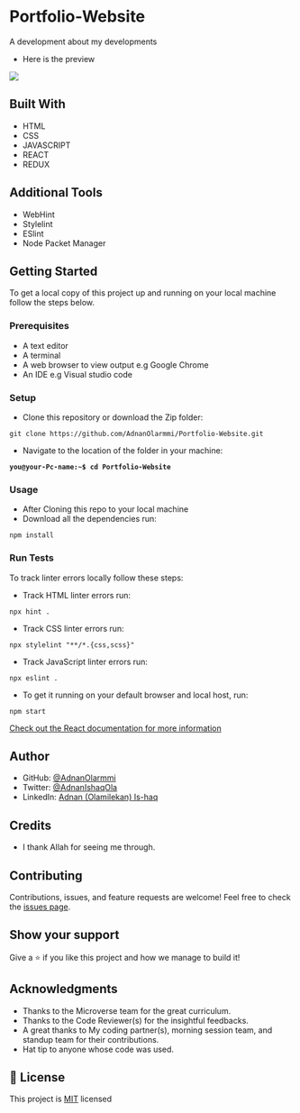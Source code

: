 # Portfolio-Website

A development about my developments

- Here is the preview
<p>
 <img src="./preview.gif" />
</p>

## Built With

- HTML
- CSS
- JAVASCRIPT
- REACT
- REDUX

## Additional Tools

- WebHint
- Stylelint
- ESlint
- Node Packet Manager

## Getting Started

To get a local copy of this project up and running on your local machine follow the steps below.

### Prerequisites

- A text editor 
- A terminal
- A web browser to view output e.g Google Chrome
- An IDE e.g Visual studio code

### Setup

- Clone this repository or download the Zip folder:

```
git clone https://github.com/AdnanOlarmmi/Portfolio-Website.git
```

- Navigate to the location of the folder in your machine:


**``you@your-Pc-name:~$ cd Portfolio-Website``**

### Usage

- After Cloning this repo to your local machine
- Download all the dependencies run:
```
npm install
```

### Run Tests
To track linter errors locally follow these steps:  

- Track HTML linter errors run:
```
npx hint .
```
- Track CSS linter errors run:
```
npx stylelint "**/*.{css,scss}"
```
- Track JavaScript linter errors run:
```
npx eslint .
```
- To get it running on your default browser and local host, run:
```
npm start
```

[Check out the React documentation for more information](https://reactjs.org/docs/create-a-new-react-app.html#create-react-app)

## Author

- GitHub: [@AdnanOlarmmi](https://github.com/adnanolarmmi)
- Twitter: [@AdnanIshaqOla](https://twitter.com/AdnanIshaqOla)
- LinkedIn: [Adnan (Olamilekan) Is-haq](https://linkedin.com/in/adnan-is-haq-olamilekan)
## Credits

- I thank Allah for seeing me through.

## Contributing

Contributions, issues, and feature requests are welcome!
Feel free to check the [issues page](https://github.com/AdnanOlarmmi/Portfolio-Website/issues).

## Show your support

Give a ⭐️ if you like this project and how we manage to build it!

## Acknowledgments

- Thanks to the Microverse team for the great curriculum.
- Thanks to the Code Reviewer(s) for the insightful feedbacks.
- A great thanks to My coding partner(s), morning session team, and standup team for their contributions.
- Hat tip to anyone whose code was used.

## 📝 License

This project is [MIT](./LICENSE) licensed

